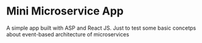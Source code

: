 # Mini Microservice App
A simple app built with ASP and React JS. Just to test some basic concetps about event-based architecture of microservices 
